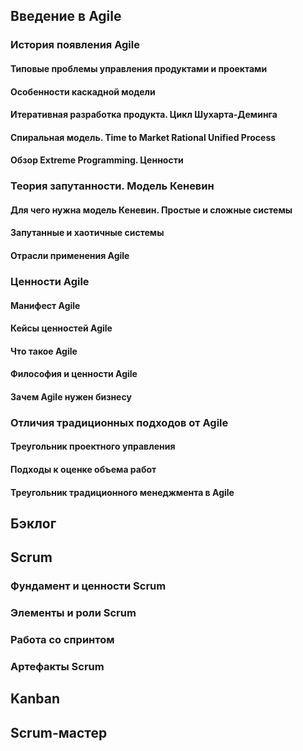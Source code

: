 
## Введение в Agile

### История появления Agile

#### Типовые проблемы управления продуктами и проектами

#### Особенности каскадной модели

#### Итеративная разработка продукта. Цикл Шухарта-Деминга

#### Спиральная модель. Time to Market Rational Unified Process

#### Обзор Extreme Programming. Ценности





### Теория запутанности. Модель Кеневин

#### Для чего нужна модель Кеневин. Простые и сложные системы

#### Запутанные и хаотичные системы

#### Отрасли применения Agile



### Ценности Agile

#### Манифест Agile
#### Кейсы ценностей Agile
#### Что такое Agile
#### Философия и ценности Agile
#### Зачем Agile нужен бизнесу


### Отличия традиционных подходов от Agile
#### Треугольник проектного управления
#### Подходы к оценке объема работ
#### Треугольник традиционного менеджмента в Agile


## Бэклог



## Scrum

### Фундамент и ценности Scrum
### Элементы и роли Scrum
### Работа со спринтом
### Артефакты Scrum


## Kanban




## Scrum-мастер































